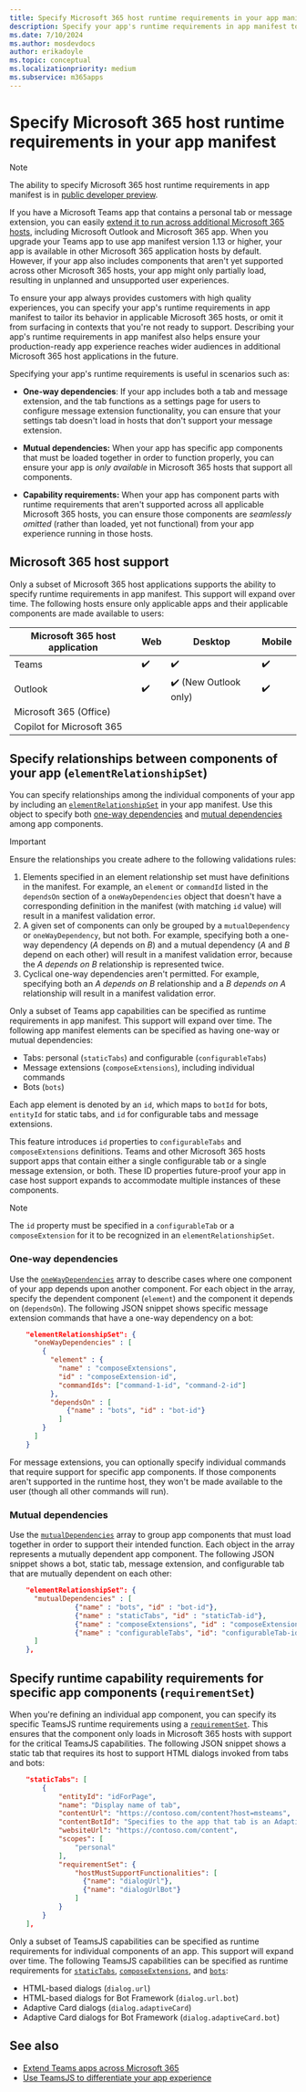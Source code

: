 ```yaml
---
title: Specify Microsoft 365 host runtime requirements in your app manifest
description: Specify your app's runtime requirements in app manifest to provide a deliberate experience on supported Microsoft 365 hosts. 
ms.date: 7/10/2024
ms.author: mosdevdocs
author: erikadoyle
ms.topic: conceptual
ms.localizationpriority: medium
ms.subservice: m365apps
---
```

# Specify Microsoft 365 host runtime requirements in your app manifest

> [!NOTE]
>
> The ability to specify Microsoft 365 host runtime requirements in app manifest is in [public developer preview](../resources/schema/manifest-schema-dev-preview.md).

If you have a Microsoft Teams app that contains a personal tab or message extension, you can easily [extend it to run across additional Microsoft 365 hosts](./overview.md), including Microsoft Outlook and Microsoft 365 app. When you upgrade your Teams app to use app manifest version 1.13 or higher, your app is available in other Microsoft 365 application hosts by default. However, if your app also includes components that aren't yet supported across other Microsoft 365 hosts, your app might only partially load, resulting in unplanned and unsupported user experiences.

To ensure your app always provides customers with high quality experiences, you can specify your app's runtime requirements in app manifest to tailor its behavior in applicable Microsoft 365 hosts, or omit it from surfacing in contexts that you're not ready to support. Describing your app's runtime requirements in app manifest also helps ensure your production-ready app experience reaches wider audiences in additional Microsoft 365 host applications in the future.

Specifying your app's runtime requirements is useful in scenarios such as:

- **One-way dependencies**: If your app includes both a tab and message extension, and the tab functions as a settings page for users to configure message extension functionality, you can ensure that your settings tab doesn't load in hosts that don't support your message extension.

- **Mutual dependencies:** When your app has specific app components that must be loaded together in order to function properly, you can ensure your app is *only available* in Microsoft 365 hosts that support all components.  

- **Capability requirements:** When your app has component parts with runtime requirements that aren't supported across all applicable Microsoft 365 hosts, you can ensure those components are *seamlessly omitted* (rather than loaded, yet not functional) from your app experience running in those hosts.

## Microsoft 365 host support

Only a subset of Microsoft 365 host applications supports the ability to specify runtime requirements in app manifest. This support will expand over time. The following hosts ensure only applicable apps and their applicable components are made available to users:

|Microsoft 365 host application| Web | Desktop | Mobile |
|---|---|---|---|
| Teams| ✔️| ✔️| ✔️|
| Outlook| ✔️| ✔️ (New Outlook only)| ✔️|
| Microsoft 365 (Office)| | | |
| Copilot for Microsoft 365 | | | |

## Specify relationships between components of your app (`elementRelationshipSet`)

You can specify relationships among the individual components of your app by including an [`elementRelationshipSet`](../resources/schema/manifest-schema-dev-preview.md#elementrelationshipset) in your app manifest. Use this object to specify both [one-way dependencies](#one-way-dependencies) and [mutual dependencies](#mutual-dependencies) among app components.

> [!IMPORTANT]
> Ensure the relationships you create adhere to the following validations rules:
>
> 1. Elements specified in an element relationship set must have definitions in the manifest. For example, an `element` or `commandId` listed in the `dependsOn` section of a `oneWayDependencies` object that doesn't have a corresponding definition in the manifest (with matching `id` value) will result in a manifest validation error.  
> 1. A given set of components can only be grouped by a `mutualDependency` or `oneWayDependency`, but not both. For example, specifying both a one-way dependency (*A* depends on *B*) and a mutual dependency (*A* and *B* depend on each other) will result in a manifest validation error, because the *A depends on B* relationship is represented twice.
> 1. Cyclical one-way dependencies aren't permitted. For example, specifying both an *A depends on B* relationship and a *B depends on A* relationship will result in a manifest validation error.

Only a subset of Teams app capabilities can be specified as runtime requirements in app manifest. This support will expand over time. The following app manifest elements can be specified as having one-way or mutual dependencies:

- Tabs: personal (`staticTabs`) and configurable (`configurableTabs`)
- Message extensions (`composeExtensions`), including individual commands
- Bots (`bots`)

Each app element is denoted by an `id`, which maps to `botId` for bots, `entityId` for static tabs, and `id` for configurable tabs and message extensions.

This feature introduces `id` properties to `configurableTabs` and `composeExtensions` definitions. Teams and other Microsoft 365 hosts support apps that contain either a single configurable tab or a single message extension, or both. These ID properties future-proof your app in case host support expands to accommodate multiple instances of these components.
> [!NOTE]
> The `id` property must be specified in a `configurableTab` or a `composeExtension` for it to be recognized in an `elementRelationshipSet`.

### One-way dependencies

Use the [`oneWayDependencies`](../resources/schema/manifest-schema-dev-preview.md#elementrelationshipsetonewaydependency) array to describe cases where one component of your app depends upon another component. For each object in the array, specify the dependent component (`element`) and the component it depends on (`dependsOn`). The following JSON snippet shows specific message extension commands that have a one-way dependency on a bot:

```json
    "elementRelationshipSet": {
      "oneWayDependencies" : [
        {
          "element" : {
            "name" : "composeExtensions",
            "id" : "composeExtension-id",
            "commandIds": ["command-1-id", "command-2-id"]
          },
          "dependsOn" : [
              {"name" : "bots", "id" : "bot-id"}
            ]
        }
      ]
    }
```

For message extensions, you can optionally specify individual commands that require support for specific app components. If those components aren't supported in the runtime host, they won't be made available to the user (though all other commands will run).

### Mutual dependencies

Use the [`mutualDependencies`](../resources/schema/manifest-schema-dev-preview.md#elementrelationshipsetmutualdependencies) array to group app components that must load together in order to support their intended function. Each object in the array represents a mutually dependent app component. The following JSON snippet shows a bot, static tab, message extension, and configurable tab that are mutually dependent on each other:

```json
    "elementRelationshipSet": {
      "mutualDependencies" : [
                {"name" : "bots", "id" : "bot-id"}, 
                {"name" : "staticTabs", "id" : "staticTab-id"},
                {"name" : "composeExtensions", "id" : "composeExtension-id"},
                {"name" : "configurableTabs", "id": "configurableTab-id"}
      ]
    },
```

## Specify runtime capability requirements for specific app components (`requirementSet`)

When you're defining an individual app component, you can specify its specific TeamsJS runtime requirements using a [`requirementSet`](../resources/schema/manifest-schema-dev-preview.md#statictabsrequirementset). This ensures that the component only loads in Microsoft 365 hosts with support for the critical TeamsJS capabilities. The following JSON snippet shows a static tab that requires its host to support HTML dialogs invoked from tabs and bots: 

```json
    "staticTabs": [
        {
            "entityId": "idForPage",
            "name": "Display name of tab",
            "contentUrl": "https://contoso.com/content?host=msteams",
            "contentBotId": "Specifies to the app that tab is an Adaptive Card Tab. You can either provide the contentBotId or contentUrl.",
            "websiteUrl": "https://contoso.com/content",
            "scopes": [
                "personal"
            ],
            "requirementSet": {
                "hostMustSupportFunctionalities": [
                  {"name": "dialogUrl"},
                  {"name": "dialogUrlBot"}
                ]
            }
        }
    ],
```

Only a subset of TeamsJS capabilities can be specified as runtime requirements for individual components of an app. This support will expand over time. The following TeamsJS capabilities can be specified as runtime requirements for [`staticTabs`](../resources/schema/manifest-schema-dev-preview.md#statictabsrequirementset), [`composeExtensions`](../resources/schema/manifest-schema-dev-preview.md#composeextensionsrequirementset), and [`bots`](../resources/schema/manifest-schema-dev-preview.md#botsrequirementset):

- HTML-based dialogs (`dialog.url`)
- HTML-based dialogs for Bot Framework (`dialog.url.bot`)
- Adaptive Card dialogs (`dialog.adaptiveCard`)
- Adaptive Card dialogs for Bot Framework (`dialog.adaptiveCard.bot`)

## See also

- [Extend Teams apps across Microsoft 365](overview.md)
- [Use TeamsJS to differentiate your app experience](../tabs/how-to/using-teams-client-library.md#differentiate-your-app-experience)
